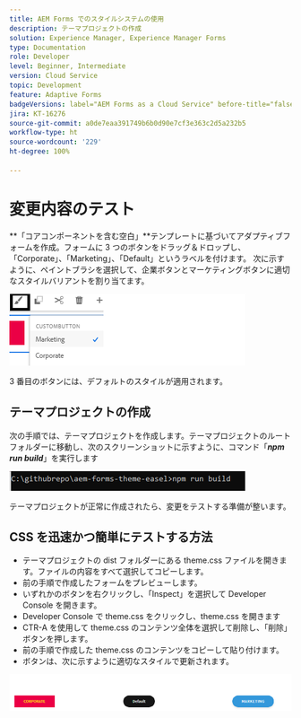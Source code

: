 ```yaml
---
title: AEM Forms でのスタイルシステムの使用
description: テーマプロジェクトの作成
solution: Experience Manager, Experience Manager Forms
type: Documentation
role: Developer
level: Beginner, Intermediate
version: Cloud Service
topic: Development
feature: Adaptive Forms
badgeVersions: label="AEM Forms as a Cloud Service" before-title="false"
jira: KT-16276
source-git-commit: a0de7eaa391749b6b0d90e7cf3e363c2d5a232b5
workflow-type: ht
source-wordcount: '229'
ht-degree: 100%

---
```



# 変更内容のテスト

**「コアコンポーネントを含む空白」**テンプレートに基づいてアダプティブフォームを作成。フォームに 3 つのボタンをドラッグ＆ドロップし、「Corporate」、「Marketing」、「Default」というラベルを付けます。
次に示すように、ペイントブラシを選択して、企業ボタンとマーケティングボタンに適切なスタイルバリアントを割り当てます。

![styles](assets/marketing-variation.png)

3 番目のボタンには、デフォルトのスタイルが適用されます。

## テーマプロジェクトの作成

次の手順では、テーマプロジェクトを作成します。テーマプロジェクトのルートフォルダーに移動し、次のスクリーンショットに示すように、コマンド「_**npm run build**_」を実行します

![build-theme](assets/build-theme.png)

テーマプロジェクトが正常に作成されたら、変更をテストする準備が整います。

## CSS を迅速かつ簡単にテストする方法

* テーマプロジェクトの dist フォルダーにある theme.css ファイルを開きます。ファイルの内容をすべて選択してコピーします。
* 前の手順で作成したフォームをプレビューします。
* いずれかのボタンを右クリックし、「Inspect」を選択して Developer Console を開きます。
* Developer Console で theme.css をクリックし、theme.css を開きます
* CTR-A を使用して theme.css のコンテンツ全体を選択して削除し、「削除」ボタンを押します。
* 前の手順で作成した theme.css のコンテンツをコピーして貼り付けます。
* ボタンは、次に示すように適切なスタイルで更新されます。

![final-buttons](assets/final-state-buttons.png)

